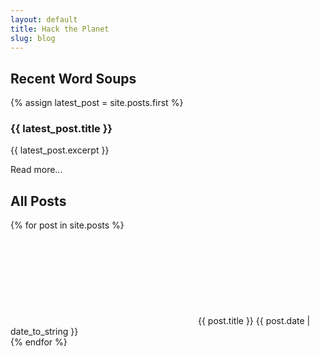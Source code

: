 ```yaml
---
layout: default
title: Hack the Planet
slug: blog
---
```


## Recent Word Soups

{% assign latest_post = site.posts.first %}
<div>
  <h3><wired-link href="{{ latest_post.url }}">{{ latest_post.title }}</wired-link></h3>
  <p>{{ latest_post.excerpt }}</p>
  <wired-link href="{{ latest_post.url }}">Read more...</wired-link>
</div>

## All Posts

<div class="post-list">
  {% for post in site.posts %}
    <div class="post-item">
      <svg class="bullet"></svg><wired-link href="{{ post.url }}">{{ post.title }}</wired-link>
      <span class="post-date">{{ post.date | date_to_string }}</span>
    </div>
  {% endfor %}
</div>